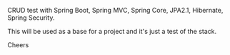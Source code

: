 CRUD test with Spring Boot, Spring MVC, Spring Core, JPA2.1, Hibernate, Spring Security.

This will be used as a base for a project and it's just a test of the stack.

Cheers
